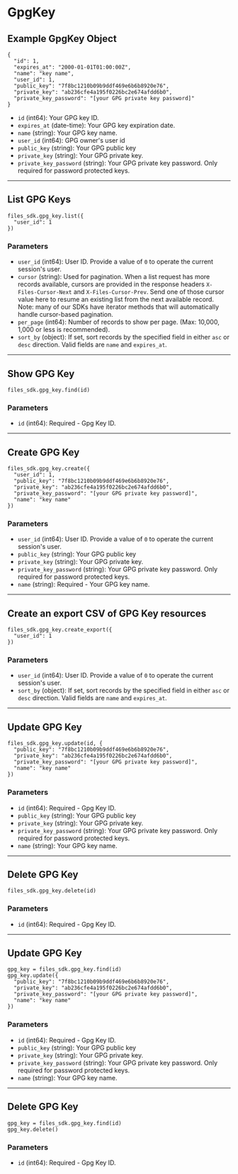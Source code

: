 # GpgKey

## Example GpgKey Object

```
{
  "id": 1,
  "expires_at": "2000-01-01T01:00:00Z",
  "name": "key name",
  "user_id": 1,
  "public_key": "7f8bc1210b09b9ddf469e6b6b8920e76",
  "private_key": "ab236cfe4a195f0226bc2e674afdd6b0",
  "private_key_password": "[your GPG private key password]"
}
```

* `id` (int64): Your GPG key ID.
* `expires_at` (date-time): Your GPG key expiration date.
* `name` (string): Your GPG key name.
* `user_id` (int64): GPG owner's user id
* `public_key` (string): Your GPG public key
* `private_key` (string): Your GPG private key.
* `private_key_password` (string): Your GPG private key password. Only required for password protected keys.


---

## List GPG Keys

```
files_sdk.gpg_key.list({
  "user_id": 1
})
```

### Parameters

* `user_id` (int64): User ID.  Provide a value of `0` to operate the current session's user.
* `cursor` (string): Used for pagination.  When a list request has more records available, cursors are provided in the response headers `X-Files-Cursor-Next` and `X-Files-Cursor-Prev`.  Send one of those cursor value here to resume an existing list from the next available record.  Note: many of our SDKs have iterator methods that will automatically handle cursor-based pagination.
* `per_page` (int64): Number of records to show per page.  (Max: 10,000, 1,000 or less is recommended).
* `sort_by` (object): If set, sort records by the specified field in either `asc` or `desc` direction. Valid fields are `name` and `expires_at`.


---

## Show GPG Key

```
files_sdk.gpg_key.find(id)
```

### Parameters

* `id` (int64): Required - Gpg Key ID.


---

## Create GPG Key

```
files_sdk.gpg_key.create({
  "user_id": 1,
  "public_key": "7f8bc1210b09b9ddf469e6b6b8920e76",
  "private_key": "ab236cfe4a195f0226bc2e674afdd6b0",
  "private_key_password": "[your GPG private key password]",
  "name": "key name"
})
```

### Parameters

* `user_id` (int64): User ID.  Provide a value of `0` to operate the current session's user.
* `public_key` (string): Your GPG public key
* `private_key` (string): Your GPG private key.
* `private_key_password` (string): Your GPG private key password. Only required for password protected keys.
* `name` (string): Required - Your GPG key name.


---

## Create an export CSV of GPG Key resources

```
files_sdk.gpg_key.create_export({
  "user_id": 1
})
```

### Parameters

* `user_id` (int64): User ID.  Provide a value of `0` to operate the current session's user.
* `sort_by` (object): If set, sort records by the specified field in either `asc` or `desc` direction. Valid fields are `name` and `expires_at`.


---

## Update GPG Key

```
files_sdk.gpg_key.update(id, {
  "public_key": "7f8bc1210b09b9ddf469e6b6b8920e76",
  "private_key": "ab236cfe4a195f0226bc2e674afdd6b0",
  "private_key_password": "[your GPG private key password]",
  "name": "key name"
})
```

### Parameters

* `id` (int64): Required - Gpg Key ID.
* `public_key` (string): Your GPG public key
* `private_key` (string): Your GPG private key.
* `private_key_password` (string): Your GPG private key password. Only required for password protected keys.
* `name` (string): Your GPG key name.


---

## Delete GPG Key

```
files_sdk.gpg_key.delete(id)
```

### Parameters

* `id` (int64): Required - Gpg Key ID.


---

## Update GPG Key

```
gpg_key = files_sdk.gpg_key.find(id)
gpg_key.update({
  "public_key": "7f8bc1210b09b9ddf469e6b6b8920e76",
  "private_key": "ab236cfe4a195f0226bc2e674afdd6b0",
  "private_key_password": "[your GPG private key password]",
  "name": "key name"
})
```

### Parameters

* `id` (int64): Required - Gpg Key ID.
* `public_key` (string): Your GPG public key
* `private_key` (string): Your GPG private key.
* `private_key_password` (string): Your GPG private key password. Only required for password protected keys.
* `name` (string): Your GPG key name.


---

## Delete GPG Key

```
gpg_key = files_sdk.gpg_key.find(id)
gpg_key.delete()
```

### Parameters

* `id` (int64): Required - Gpg Key ID.
